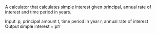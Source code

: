 A calculator that calculates simple interest given principal, annual rate of interest and time period in years.

Input:
	 p, principal amount
	 t, time period in year
	 r, annual rate of interest
	Output
   simple interest = p*t*r
